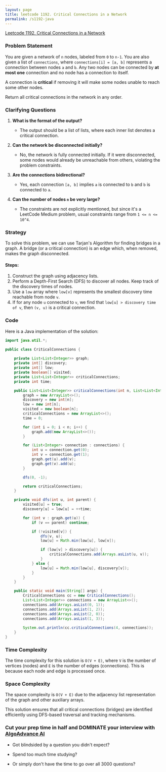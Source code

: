 ```yaml
---
layout: page
title: leetcode 1192. Critical Connections in a Network
permalink: /s1192-java
---
```

[Leetcode 1192. Critical Connections in a Network](https://algoadvance.github.io/algoadvance/l1192)
### Problem Statement

You are given a network of `n` nodes, labeled from `0` to `n-1`. You are also given a list of `connections`, where `connections[i] = [a, b]` represents a connection between nodes `a` and `b`. Any two nodes can be connected by **at most one** connection and no node has a connection to itself.

A connection is **critical** if removing it will make some nodes unable to reach some other nodes.

Return all critical connections in the network in any order.

### Clarifying Questions

1. **What is the format of the output?**
   - The output should be a list of lists, where each inner list denotes a critical connection.
  
2. **Can the network be disconnected initially?**
   - No, the network is fully connected initially. If it were disconnected, some nodes would already be unreachable from others, violating the problem constraints.

3. **Are the connections bidirectional?**
   - Yes, each connection `[a, b]` implies `a` is connected to `b` and `b` is connected to `a`.

4. **Can the number of nodes `n` be very large?**
   - The constraints are not explicitly mentioned, but since it's a LeetCode Medium problem, usual constraints range from `1 <= n <= 10^4`.

### Strategy

To solve this problem, we can use Tarjan's Algorithm for finding bridges in a graph. A bridge (or a critical connection) is an edge which, when removed, makes the graph disconnected.

#### Steps:
1. Construct the graph using adjacency lists.
2. Perform a Depth-First Search (DFS) to discover all nodes. Keep track of the discovery times of nodes.
3. Use a `low` array where `low[v]` represents the smallest discovery time reachable from node `v`.
4. If for any node `u` connected to `v`, we find that `low[u] > discovery time of v`, then `(v, u)` is a critical connection.

### Code

Here is a Java implementation of the solution:

```java
import java.util.*;

public class CriticalConnections {
    
    private List<List<Integer>> graph;
    private int[] discovery;
    private int[] low;
    private boolean[] visited;
    private List<List<Integer>> criticalConnections;
    private int time;

    public List<List<Integer>> criticalConnections(int n, List<List<Integer>> connections) {
        graph = new ArrayList<>();
        discovery = new int[n];
        low = new int[n];
        visited = new boolean[n];
        criticalConnections = new ArrayList<>();
        time = 0;

        for (int i = 0; i < n; i++) {
            graph.add(new ArrayList<>());
        }

        for (List<Integer> connection : connections) {
            int u = connection.get(0);
            int v = connection.get(1);
            graph.get(u).add(v);
            graph.get(v).add(u);
        }

        dfs(0, -1);

        return criticalConnections;
    }

    private void dfs(int u, int parent) {
        visited[u] = true;
        discovery[u] = low[u] = ++time;

        for (int v : graph.get(u)) {
            if (v == parent) continue;

            if (!visited[v]) {
                dfs(v, u);
                low[u] = Math.min(low[u], low[v]);

                if (low[v] > discovery[u]) {
                    criticalConnections.add(Arrays.asList(u, v));
                }
            } else {
                low[u] = Math.min(low[u], discovery[v]);
            }
        }
    }

    public static void main(String[] args) {
        CriticalConnections cc = new CriticalConnections();
        List<List<Integer>> connections = new ArrayList<>();
        connections.add(Arrays.asList(0, 1));
        connections.add(Arrays.asList(1, 2));
        connections.add(Arrays.asList(2, 0));
        connections.add(Arrays.asList(1, 3));
        
        System.out.println(cc.criticalConnections(4, connections));
    }
}
```

### Time Complexity
The time complexity for this solution is `O(V + E)`, where `V` is the number of vertices (nodes) and `E` is the number of edges (connections). This is because each node and edge is processed once.

### Space Complexity
The space complexity is `O(V + E)` due to the adjacency list representation of the graph and other auxiliary arrays.

This solution ensures that all critical connections (bridges) are identified efficiently using DFS-based traversal and tracking mechanisms.


### Cut your prep time in half and DOMINATE your interview with [AlgoAdvance AI](https://algoAdvance.com)

- Got blindsided by a question you didn't expect?

- Spend too much time studying?

- Or simply don't have the time to go over all 3000 questions?

